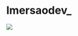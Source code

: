 # Imersaodev_

<img src="https://imersao.dev/assets/img/imersoes/dev-2021/og-imersao-dev.1616501197.jpg">
